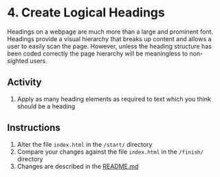 # 4. Create Logical Headings
Headings on a webpage are much more than a large and prominent font. Headings provide a visual hierarchy that breaks up content and allows a user to easily scan the page. However, unless the heading structure has been coded correctly the page hierarchy will be meaningless to non-sighted users.

## Activity
1. Apply as many heading elements as required to text which you think should be a heading

## Instructions
1. Alter the file `index.html` in the `/start/` directory
1. Compare your changes against the file `index.html` in the `/finish/` directory
1. Changes are described in the [README.md](finish/README.md)
